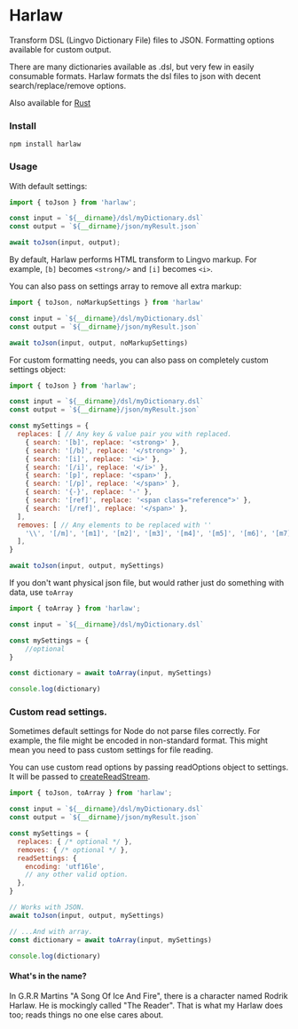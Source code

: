 # Harlaw

Transform DSL (Lingvo Dictionary File) files to JSON. Formatting options available for custom output.

There are many dictionaries available as .dsl, but very few in easily consumable formats. Harlaw formats the dsl files to json with decent search/replace/remove options.

Also available for [Rust](https://github.com/stscoundrel/harlaw-rs)

### Install

`npm install harlaw`

### Usage


With default settings:

```javascript
import { toJson } from 'harlaw';

const input = `${__dirname}/dsl/myDictionary.dsl`
const output = `${__dirname}/json/myResult.json`

await toJson(input, output);

```
By default, Harlaw performs HTML transform to Lingvo markup. For example, `[b]` becomes `<strong/>` and `[i]` becomes `<i>`.

You can also pass on settings array to remove all extra markup:

```javascript
import { toJson, noMarkupSettings } from 'harlaw'

const input = `${__dirname}/dsl/myDictionary.dsl`
const output = `${__dirname}/json/myResult.json`

await toJson(input, output, noMarkupSettings)

```

For custom formatting needs, you can also pass on completely custom settings object:

```javascript
import { toJson } from 'harlaw';

const input = `${__dirname}/dsl/myDictionary.dsl`
const output = `${__dirname}/json/myResult.json`

const mySettings = {
  replaces: [ // Any key & value pair you with replaced.
    { search: '[b]', replace: '<strong>' },
    { search: '[/b]', replace: '</strong>' },
    { search: '[i]', replace: '<i>' },
    { search: '[/i]', replace: '</i>' },
    { search: '[p]', replace: '<span>' },
    { search: '[/p]', replace: '</span>' },
    { search: '{-}', replace: '-' },
    { search: '[ref]', replace: '<span class="reference">' },
    { search: '[/ref]', replace: '</span>' },
  ],
  removes: [ // Any elements to be replaced with ''
    '\\', '[/m]', '[m1]', '[m2]', '[m3]', '[m4]', '[m5]', '[m6]', '[m7]', '[m8]', '[m9]', '[m10]', '\t', '[u]', '[/u]',
  ],
}

await toJson(input, output, mySettings)

```


If you don't want physical json file, but would rather just do something with data, use `toArray`

```javascript
import { toArray } from 'harlaw';

const input = `${__dirname}/dsl/myDictionary.dsl`

const mySettings = {
	//optional
}

const dictionary = await toArray(input, mySettings)

console.log(dictionary)

```

### Custom read settings.

Sometimes default settings for Node do not parse files correctly. For example, the file might be encoded in non-standard format. This might mean you need to pass custom settings for file reading.

You can use custom read options by passing readOptions object to settings. It will be passed to [createReadStream](https://nodejs.org/api/fs.html#fs_fs_createreadstream_path_options).


```javascript
import { toJson, toArray } from 'harlaw';

const input = `${__dirname}/dsl/myDictionary.dsl`
const output = `${__dirname}/json/myResult.json`

const mySettings = {
  replaces: { /* optional */ },
  removes: { /* optional */ },
  readSettings: {
    encoding: 'utf16le',
    // any other valid option.
  },
}

// Works with JSON.
await toJson(input, output, mySettings)

// ...And with array.
const dictionary = await toArray(input, mySettings)

console.log(dictionary)

```


#### What's in the name?

In G.R.R Martins "A Song Of Ice And Fire", there is a character named Rodrik Harlaw. He is mockingly called "The Reader". That is what my Harlaw does too; reads things no one else cares about.
